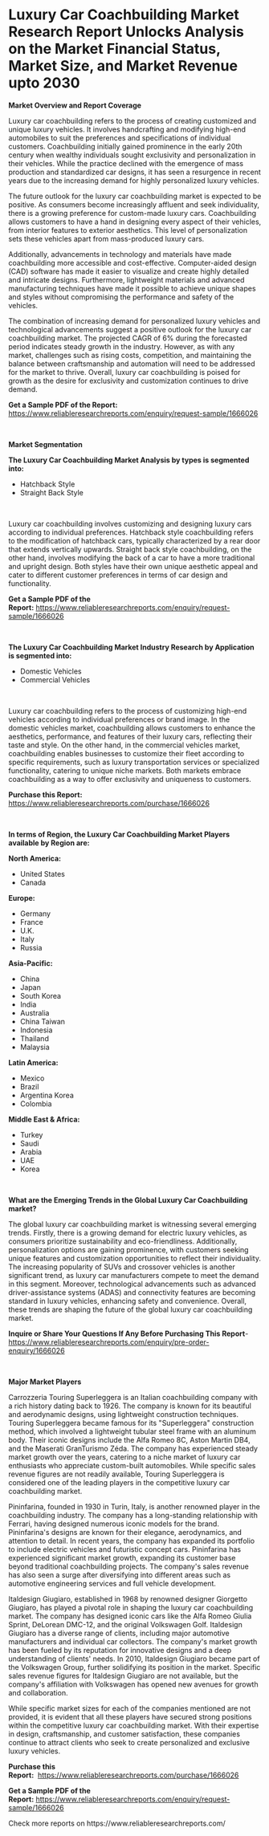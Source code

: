 <p><h1>Luxury Car Coachbuilding Market Research Report Unlocks Analysis on the Market Financial Status, Market Size, and Market Revenue upto 2030</h1></p><p><strong>Market Overview and Report Coverage</strong></p>
<p><p>Luxury car coachbuilding refers to the process of creating customized and unique luxury vehicles. It involves handcrafting and modifying high-end automobiles to suit the preferences and specifications of individual customers. Coachbuilding initially gained prominence in the early 20th century when wealthy individuals sought exclusivity and personalization in their vehicles. While the practice declined with the emergence of mass production and standardized car designs, it has seen a resurgence in recent years due to the increasing demand for highly personalized luxury vehicles.</p><p>The future outlook for the luxury car coachbuilding market is expected to be positive. As consumers become increasingly affluent and seek individuality, there is a growing preference for custom-made luxury cars. Coachbuilding allows customers to have a hand in designing every aspect of their vehicles, from interior features to exterior aesthetics. This level of personalization sets these vehicles apart from mass-produced luxury cars. </p><p>Additionally, advancements in technology and materials have made coachbuilding more accessible and cost-effective. Computer-aided design (CAD) software has made it easier to visualize and create highly detailed and intricate designs. Furthermore, lightweight materials and advanced manufacturing techniques have made it possible to achieve unique shapes and styles without compromising the performance and safety of the vehicles.</p><p>The combination of increasing demand for personalized luxury vehicles and technological advancements suggest a positive outlook for the luxury car coachbuilding market. The projected CAGR of 6% during the forecasted period indicates steady growth in the industry. However, as with any market, challenges such as rising costs, competition, and maintaining the balance between craftsmanship and automation will need to be addressed for the market to thrive. Overall, luxury car coachbuilding is poised for growth as the desire for exclusivity and customization continues to drive demand.</p></p>
<p><strong>Get a Sample PDF of the Report:</strong> <a href="https://www.reliableresearchreports.com/enquiry/request-sample/1666026">https://www.reliableresearchreports.com/enquiry/request-sample/1666026</a></p>
<p>&nbsp;</p>
<p><strong>Market Segmentation</strong></p>
<p><strong>The Luxury Car Coachbuilding Market Analysis by types is segmented into:</strong></p>
<p><ul><li>Hatchback Style</li><li>Straight Back Style</li></ul></p>
<p>&nbsp;</p>
<p><p>Luxury car coachbuilding involves customizing and designing luxury cars according to individual preferences. Hatchback style coachbuilding refers to the modification of hatchback cars, typically characterized by a rear door that extends vertically upwards. Straight back style coachbuilding, on the other hand, involves modifying the back of a car to have a more traditional and upright design. Both styles have their own unique aesthetic appeal and cater to different customer preferences in terms of car design and functionality.</p></p>
<p><strong>Get a Sample PDF of the Report:</strong>&nbsp;<a href="https://www.reliableresearchreports.com/enquiry/request-sample/1666026">https://www.reliableresearchreports.com/enquiry/request-sample/1666026</a></p>
<p>&nbsp;</p>
<p><strong>The Luxury Car Coachbuilding Market Industry Research by Application is segmented into:</strong></p>
<p><ul><li>Domestic Vehicles</li><li>Commercial Vehicles</li></ul></p>
<p>&nbsp;</p>
<p><p>Luxury car coachbuilding refers to the process of customizing high-end vehicles according to individual preferences or brand image. In the domestic vehicles market, coachbuilding allows customers to enhance the aesthetics, performance, and features of their luxury cars, reflecting their taste and style. On the other hand, in the commercial vehicles market, coachbuilding enables businesses to customize their fleet according to specific requirements, such as luxury transportation services or specialized functionality, catering to unique niche markets. Both markets embrace coachbuilding as a way to offer exclusivity and uniqueness to customers.</p></p>
<p><strong>Purchase this Report:</strong>&nbsp; <a href="https://www.reliableresearchreports.com/purchase/1666026">https://www.reliableresearchreports.com/purchase/1666026</a></p>
<p>&nbsp;</p>
<p><strong>In terms of Region, the Luxury Car Coachbuilding Market Players available by Region are:</strong></p>
<p>
    <p> <strong> North America: </strong>
        <ul>
            <li>United States</li>
            <li>Canada</li>
        </ul>
        </p> 
    <p> <strong> Europe: </strong>
        <ul>
            <li>Germany</li>
            <li>France</li>
            <li>U.K.</li>
            <li>Italy</li>
            <li>Russia</li>
        </ul>
        </p> 
    <p> <strong> Asia-Pacific: </strong>
        <ul>
            <li>China</li>
            <li>Japan</li>
            <li>South Korea</li>
            <li>India</li>
            <li>Australia</li>
            <li>China Taiwan</li>
            <li>Indonesia</li>
            <li>Thailand</li>
            <li>Malaysia</li>
        </ul>
        </p> 
    <p> <strong> Latin America: </strong>
        <ul>
            <li>Mexico</li>
            <li>Brazil</li>
            <li>Argentina Korea</li>
            <li>Colombia</li>
        </ul>
        </p> 
    <p> <strong> Middle East & Africa: </strong>
        <ul>
            <li>Turkey</li>
            <li>Saudi</li>
            <li>Arabia</li>
            <li>UAE</li>
            <li>Korea</li>
        </ul>
    </p>
    </p>
<p>&nbsp;</p>
<p><strong>What are the Emerging Trends in the Global Luxury Car Coachbuilding market?</strong></p>
<p><p>The global luxury car coachbuilding market is witnessing several emerging trends. Firstly, there is a growing demand for electric luxury vehicles, as consumers prioritize sustainability and eco-friendliness. Additionally, personalization options are gaining prominence, with customers seeking unique features and customization opportunities to reflect their individuality. The increasing popularity of SUVs and crossover vehicles is another significant trend, as luxury car manufacturers compete to meet the demand in this segment. Moreover, technological advancements such as advanced driver-assistance systems (ADAS) and connectivity features are becoming standard in luxury vehicles, enhancing safety and convenience. Overall, these trends are shaping the future of the global luxury car coachbuilding market.</p></p>
<p><strong>Inquire or Share Your Questions If Any Before Purchasing This Report</strong>- <a href="https://www.reliableresearchreports.com/enquiry/pre-order-enquiry/1666026">https://www.reliableresearchreports.com/enquiry/pre-order-enquiry/1666026</a></p>
<p>&nbsp;</p>
<p><strong>Major Market Players</strong></p>
<p><p>Carrozzeria Touring Superleggera is an Italian coachbuilding company with a rich history dating back to 1926. The company is known for its beautiful and aerodynamic designs, using lightweight construction techniques. Touring Superleggera became famous for its "Superleggera" construction method, which involved a lightweight tubular steel frame with an aluminum body. Their iconic designs include the Alfa Romeo 8C, Aston Martin DB4, and the Maserati GranTurismo Zéda. The company has experienced steady market growth over the years, catering to a niche market of luxury car enthusiasts who appreciate custom-built automobiles. While specific sales revenue figures are not readily available, Touring Superleggera is considered one of the leading players in the competitive luxury car coachbuilding market.</p><p>Pininfarina, founded in 1930 in Turin, Italy, is another renowned player in the coachbuilding industry. The company has a long-standing relationship with Ferrari, having designed numerous iconic models for the brand. Pininfarina's designs are known for their elegance, aerodynamics, and attention to detail. In recent years, the company has expanded its portfolio to include electric vehicles and futuristic concept cars. Pininfarina has experienced significant market growth, expanding its customer base beyond traditional coachbuilding projects. The company's sales revenue has also seen a surge after diversifying into different areas such as automotive engineering services and full vehicle development.</p><p>Italdesign Giugiaro, established in 1968 by renowned designer Giorgetto Giugiaro, has played a pivotal role in shaping the luxury car coachbuilding market. The company has designed iconic cars like the Alfa Romeo Giulia Sprint, DeLorean DMC-12, and the original Volkswagen Golf. Italdesign Giugiaro has a diverse range of clients, including major automotive manufacturers and individual car collectors. The company's market growth has been fueled by its reputation for innovative designs and a deep understanding of clients' needs. In 2010, Italdesign Giugiaro became part of the Volkswagen Group, further solidifying its position in the market. Specific sales revenue figures for Italdesign Giugiaro are not available, but the company's affiliation with Volkswagen has opened new avenues for growth and collaboration.</p><p>While specific market sizes for each of the companies mentioned are not provided, it is evident that all these players have secured strong positions within the competitive luxury car coachbuilding market. With their expertise in design, craftsmanship, and customer satisfaction, these companies continue to attract clients who seek to create personalized and exclusive luxury vehicles.</p></p>
<p><strong>Purchase this Report:</strong>&nbsp;&nbsp;<a href="https://www.reliableresearchreports.com/purchase/1666026">https://www.reliableresearchreports.com/purchase/1666026</a></p>
<p></p>
<p><strong>Get a Sample PDF of the Report:</strong>&nbsp;<a href="https://www.reliableresearchreports.com/enquiry/request-sample/1666026">https://www.reliableresearchreports.com/enquiry/request-sample/1666026</a></p>
<p>Check more reports on https://www.reliableresearchreports.com/</p>